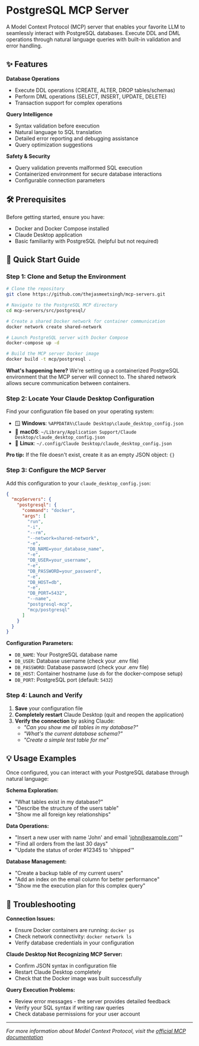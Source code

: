 # PostgreSQL MCP Server

A Model Context Protocol (MCP) server that enables your favorite LLM to seamlessly interact with PostgreSQL databases. Execute DDL and DML operations through natural language queries with built-in validation and error handling.

## ✨ Features

**Database Operations**

- Execute DDL operations (CREATE, ALTER, DROP tables/schemas)
- Perform DML operations (SELECT, INSERT, UPDATE, DELETE)
- Transaction support for complex operations

**Query Intelligence**

- Syntax validation before execution
- Natural language to SQL translation
- Detailed error reporting and debugging assistance
- Query optimization suggestions

**Safety & Security**

- Query validation prevents malformed SQL execution
- Containerized environment for secure database interactions
- Configurable connection parameters

## 🛠️ Prerequisites

Before getting started, ensure you have:

- Docker and Docker Compose installed
- Claude Desktop application
- Basic familiarity with PostgreSQL (helpful but not required)

## 🚀 Quick Start Guide

### Step 1: Clone and Setup the Environment

```bash
# Clone the repository
git clone https://github.com/thejasmeetsingh/mcp-servers.git

# Navigate to the PostgreSQL MCP directory
cd mcp-servers/src/postgresql/

# Create a shared Docker network for container communication
docker network create shared-network

# Launch PostgreSQL server with Docker Compose
docker-compose up -d

# Build the MCP server Docker image
docker build -t mcp/postgresql .
```

**What's happening here?** We're setting up a containerized PostgreSQL environment that the MCP server will connect to. The shared network allows secure communication between containers.

### Step 2: Locate Your Claude Desktop Configuration

Find your configuration file based on your operating system:

- 🪟 **Windows**: `%APPDATA%\Claude Desktop\claude_desktop_config.json`
- 🍎 **macOS**: `~/Library/Application Support/Claude Desktop/claude_desktop_config.json`
- 🐧 **Linux**: `~/.config/Claude Desktop/claude_desktop_config.json`

**Pro tip:** If the file doesn't exist, create it as an empty JSON object: `{}`

### Step 3: Configure the MCP Server

Add this configuration to your `claude_desktop_config.json`:

```json
{
  "mcpServers": {
    "postgresql": {
      "command": "docker",
      "args": [
        "run",
        "-i",
        "--rm",
        "--network=shared-network",
        "-e",
        "DB_NAME=your_database_name",
        "-e",
        "DB_USER=your_username",
        "-e",
        "DB_PASSWORD=your_password",
        "-e",
        "DB_HOST=db",
        "-e",
        "DB_PORT=5432",
        "--name",
        "postgresql-mcp",
        "mcp/postgresql"
      ]
    }
  }
}
```

**Configuration Parameters:**

- `DB_NAME`: Your PostgreSQL database name
- `DB_USER`: Database username (check your .env file)
- `DB_PASSWORD`: Database password (check your .env file)
- `DB_HOST`: Container hostname (use `db` for the docker-compose setup)
- `DB_PORT`: PostgreSQL port (default: `5432`)

### Step 4: Launch and Verify

1. **Save** your configuration file
2. **Completely restart** Claude Desktop (quit and reopen the application)
3. **Verify the connection** by asking Claude:
   - _"Can you show me all tables in my database?"_
   - _"What's the current database schema?"_
   - _"Create a simple test table for me"_

## 💡 Usage Examples

Once configured, you can interact with your PostgreSQL database through natural language:

**Schema Exploration:**

- "What tables exist in my database?"
- "Describe the structure of the users table"
- "Show me all foreign key relationships"

**Data Operations:**

- "Insert a new user with name 'John' and email 'john@example.com'"
- "Find all orders from the last 30 days"
- "Update the status of order #12345 to 'shipped'"

**Database Management:**

- "Create a backup table of my current users"
- "Add an index on the email column for better performance"
- "Show me the execution plan for this complex query"

## 🔧 Troubleshooting

**Connection Issues:**

- Ensure Docker containers are running: `docker ps`
- Check network connectivity: `docker network ls`
- Verify database credentials in your configuration

**Claude Desktop Not Recognizing MCP Server:**

- Confirm JSON syntax in configuration file
- Restart Claude Desktop completely
- Check that the Docker image was built successfully

**Query Execution Problems:**

- Review error messages - the server provides detailed feedback
- Verify your SQL syntax if writing raw queries
- Check database permissions for your user account

---

_For more information about Model Context Protocol, visit the [official MCP documentation](https://modelcontextprotocol.io/introduction)_
